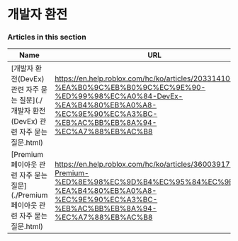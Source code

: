 # 개발자 환전  
### Articles in this section
Name|URL
-|-
[개발자 환전(DevEx) 관련 자주 묻는 질문](./개발자 환전(DevEx) 관련 자주 묻는 질문.html) |https://en.help.roblox.com/hc/ko/articles/203314100-%EA%B0%9C%EB%B0%9C%EC%9E%90-%ED%99%98%EC%A0%84-DevEx-%EA%B4%80%EB%A0%A8-%EC%9E%90%EC%A3%BC-%EB%AC%BB%EB%8A%94-%EC%A7%88%EB%AC%B8
[Premium 페이아웃 관련 자주 묻는 질문](./Premium 페이아웃 관련 자주 묻는 질문.html) |https://en.help.roblox.com/hc/ko/articles/360039178532-Premium-%ED%8E%98%EC%9D%B4%EC%95%84%EC%9B%83-%EA%B4%80%EB%A0%A8-%EC%9E%90%EC%A3%BC-%EB%AC%BB%EB%8A%94-%EC%A7%88%EB%AC%B8